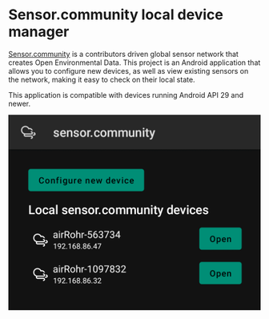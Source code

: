 # Sensor.community local device manager

[Sensor.community](https://sensor.community/) is a contributors driven global sensor network that
creates Open Environmental Data. This project is an Android application that allows you to configure
new devices, as well as view existing sensors on the network, making it easy to check on their
local state.

This application is compatible with devices running Android API 29 and newer.

<img src="readme-resources/screenshot.png" alt="Screenshot">
